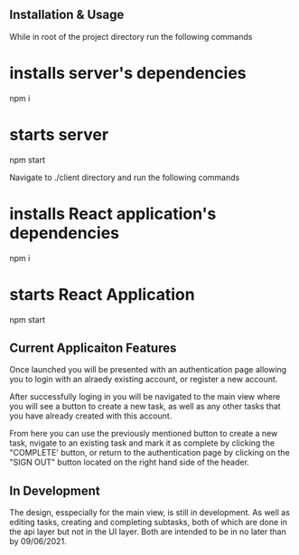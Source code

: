 ## Installation & Usage

While in root of the project directory run the following commands

# installs server's dependencies 
npm i

# starts server
npm start

Navigate to ./client directory and run the following commands

# installs React application's dependencies 
npm i

# starts React Application
npm start


## Current Applicaiton Features

Once launched you will be presented with an authentication page allowing you to login with an alraedy existing account, or register a new account.

After successfully loging in you will be navigated to the main view where you will see a button to create a new task, as well as any other tasks that you have already created with this account.

From here you can use the previously mentioned button to create a new task, nvigate to an existing task and mark it as complete by clicking the "COMPLETE' button, or return to the authentication page by clicking on the "SIGN OUT" button located on the right hand side of the header.

## In Development 

The design, esspecially for the main view, is still in development. As well as editing tasks, creating and completing subtasks, both of which are done in the api layer but not in the UI layer. Both are intended to be in no later than by 09/06/2021.